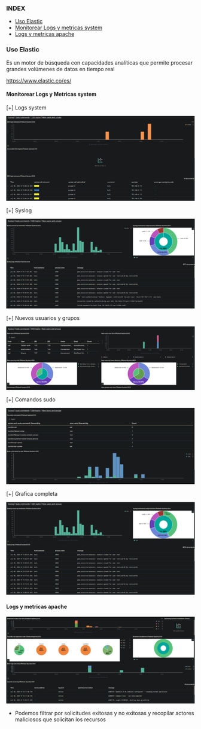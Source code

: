 ### INDEX

- [Uso Elastic](#uso-elastic)
- [Monitorear Logs y metricas system](#monitorear-logs-y-metricas-system)
- [Logs y metricas apache](#logs-y-metricas-apache)

### Uso Elastic

Es un motor de búsqueda con capacidades analíticas que permite procesar grandes volúmenes de datos en tiempo real

https://www.elastic.co/es/

#### Monitorear Logs y Metricas system

[+] Logs system
 
![img](../resources/img1.png)

[+] Syslog

![img](../resources/img2.png)

[+] Nuevos usuarios y grupos

![img](../resources/img3.png)

[+] Comandos sudo

![img](../resources/img4.png)

[+] Grafica completa

![img](../resources/img5.png)

#### Logs y metricas apache

![img](../resources/img6.png)

+ Podemos filtrar por solicitudes exitosas y no exitosas y recopilar actores maliciosos que solicitan los recursos